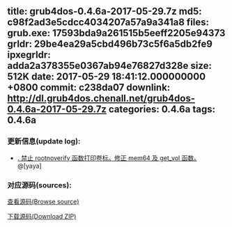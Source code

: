 title: grub4dos-0.4.6a-2017-05-29.7z
md5: c98f2ad3e5cdcc4034207a57a9a341a8
files:
  grub.exe: 17593bda9a261515b5eeff2205e94373
  grldr: 29be4ea29a5cbd496b73c5f6a5db2fe9
  ipxegrldr: adda2a378355e0367ab94e76827d328e
size: 512K
date: 2017-05-29 18:41:12.000000000 +0800
commit: c238da07
downlink: http://dl.grub4dos.chenall.net/grub4dos-0.4.6a-2017-05-29.7z
categories: 0.4.6a
tags: 0.4.6a
---


### 更新信息(update log):
  * [﻿. 禁止 rootnoverify 函数打印卷标。修正 mem64 及 get_vol 函数。](https://github.com/chenall/grub4dos/commit/c238da078ddb8647a7545b72eb184038649837fc)　@[yaya]

### 对应源码(sources):
  [查看源码(Browse source)](https://github.com/chenall/grub4dos/tree/c238da078ddb8647a7545b72eb184038649837fc)

  [下载源码(Download ZIP)](https://github.com/chenall/grub4dos/archive/c238da078ddb8647a7545b72eb184038649837fc.zip)
